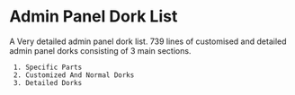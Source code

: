 # Admin Panel Dork List

A Very detailed admin panel dork list. 739 lines of customised and detailed admin panel dorks consisting of 3 main sections.

     1. Specific Parts
     2. Customized And Normal Dorks
     3. Detailed Dorks

     
